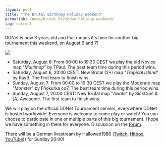 ```yaml
---
layout: post
title: "The Brutal Birthday Holiday Weekend"
permalink: /news/brutal-birthday-holiday-weekend/
tag: current
---
```


DDNet is now 3 years old and that means it's time for another big tournament this weekend, on August 6 and 7!

[<img class="demo" src="/birthday3.png" />](//forum.ddnet.tw/viewtopic.php?f=33&p=42062)

- Saturday, August 6: From 00:00 to 19:30 CEST we play the old Novice map "*Multimap*" by TPaul. The best team time during this period wins.
- Saturday, August 6, 20:00 CEST: New Brutal (2\*) map "*Tropical Island*" by RayB. The first team to finish wins.
- Sunday, August 7: From 00:00 to 19:30 CEST we play the Moderate map "*Monster*" by Fňokurka oo7. The best team time during this period wins.
- Sunday, August 7, 20:00 CEST: New Brutal map "*Aviate*" by SickCunt & [A] Awesome. The first team to finish wins.

We will play on the official DDNet Tournament servers, everywhere DDNet is hosted worldwide! Everyone is welcome to come play or watch! You can choose to participate in one or multiple parts of this big tournament. I hope we have something in there for everyone. Discussion on the [forum](//forum.ddnet.tw/viewtopic.php?f=33&p=42062).

There will be a German livestream by Hallowed1986 ([Twitch](https://twitch.tv/Hallowed1986), [Hitbox](https://hitbox.tv/Hallowed1986), [YouTube](https://www.youtube.com/user/Hallowed1986))) for Sunday 20:00!
